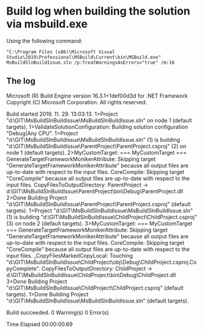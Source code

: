 Build log when building the solution via msbuild.exe
====================================================

Using the following command:

    "C:\Program Files (x86)\Microsoft Visual Studio\2019\Professional\MSBuild\Current\bin\MSBuild.exe" MsBuildSlnBuildIssue.sln /p:TreatWarningsAsErrors="true" /m:16


The log
-------

Microsoft (R) Build Engine version 16.3.1+1def00d3d for .NET Framework
Copyright (C) Microsoft Corporation. All rights reserved.

Build started 2019. 11. 29. 13:03:13.
     1>Project "d:\GIT\MsBuildSlnBuildIssue\MsBuildSlnBuildIssue.sln" on node 1 (default targets).
     1>ValidateSolutionConfiguration:
         Building solution configuration "Debug|Any CPU".
     1>Project "d:\GIT\MsBuildSlnBuildIssue\MsBuildSlnBuildIssue.sln" (1) is building "d:\GIT\MsBuildSlnBuildIssue\ParentProject\ParentProject.csproj" (2) on node 1 (default targets).
     2>MyCustomTarget:
          === MyCustomTarget ===
       GenerateTargetFrameworkMonikerAttribute:
       Skipping target "GenerateTargetFrameworkMonikerAttribute" because all output files are up-to-date with respect to the input files.
       CoreCompile:
       Skipping target "CoreCompile" because all output files are up-to-date with respect to the input files.
       CopyFilesToOutputDirectory:
         ParentProject -> d:\GIT\MsBuildSlnBuildIssue\ParentProject\bin\Debug\ParentProject.dll
     2>Done Building Project "d:\GIT\MsBuildSlnBuildIssue\ParentProject\ParentProject.csproj" (default targets).
     1>Project "d:\GIT\MsBuildSlnBuildIssue\MsBuildSlnBuildIssue.sln" (1) is building "d:\GIT\MsBuildSlnBuildIssue\ChildProject\ChildProject.csproj" (3) on node 2 (default targets).
     3>MyCustomTarget:
          === MyCustomTarget ===
       GenerateTargetFrameworkMonikerAttribute:
       Skipping target "GenerateTargetFrameworkMonikerAttribute" because all output files are up-to-date with respect to the input files.
       CoreCompile:
       Skipping target "CoreCompile" because all output files are up-to-date with respect to the input files.
       _CopyFilesMarkedCopyLocal:
         Touching "d:\GIT\MsBuildSlnBuildIssue\ChildProject\obj\Debug\ChildProject.csproj.CopyComplete".
       CopyFilesToOutputDirectory:
         ChildProject -> d:\GIT\MsBuildSlnBuildIssue\ChildProject\bin\Debug\ChildProject.dll
     3>Done Building Project "d:\GIT\MsBuildSlnBuildIssue\ChildProject\ChildProject.csproj" (default targets).
     1>Done Building Project "d:\GIT\MsBuildSlnBuildIssue\MsBuildSlnBuildIssue.sln" (default targets).

Build succeeded.
    0 Warning(s)
    0 Error(s)

Time Elapsed 00:00:00.69
